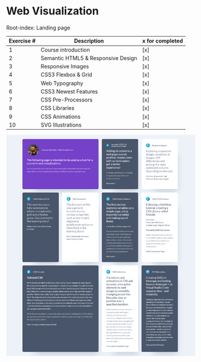 # Web Visualization

Root-index: Landing page


|Exercise # | Description                       | x for completed       |
| ---       | ---                               | ---                   |
|1          | Course introduction               | [x]                   |
|2          | Semantic HTML5 & Responsive Design| [x]                   |
|3          | Responsive Images                 | [x]                   |
|4          | CSS3 Flexbox & Grid               | [x]                   |
|5          | Web Typography                    | [x]                   |
|6          | CSS3 Newest Features              | [x]                   |
|7          | CSS Pre-Processors                | [x]                   |
|8          | CSS Libraries                     | [x]                   |
|9          | CSS Animations                    | [x]                   |
|10         | SVG Illustrations                 | [x]                   |



![Layout Overview](./Overview.png)

